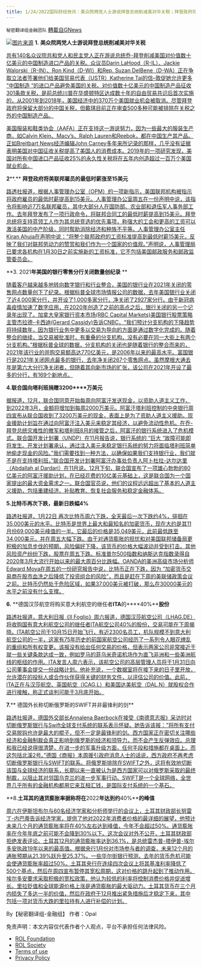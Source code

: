 ```yaml
---
title: 1/24/2022国际财经快讯：美众院两党人士游说拜登总统削减美对华关税；拜登政府将美联邦雇员的最低时薪涨至15美元
---
```

`秘密翻译组金融团队` [轉載自GNews](https://gnews.org/zh-hans/1903095/)

![](https://assets.gnews.org/wp-content/uploads/2022/01/图片1-151.png)[图片来源](https://kwwl.com)
**1.** **美众院两党人士游说拜登总统削减美对华关税**

[共有140名众议院共和党人和民主党人正在游说总统乔-拜登削减美国对价值数十亿美元的中国制造进口产品的关税。众议员Darin LaHood（R-IL）、Jackie Walorski（R-IN）、Ron Kind（D-WI）和Rep. Suzan DelBene（D-WA）正在争取立法者签署他们给美国贸易代表（USTR）Katherine Tai的信–敦促她允许更多 “中国制造 “的进口产品避免美国的关税。对价值数十亿美元的中国制造产品征收301条款关税，是前总统川普在华盛顿特区达成数十年的自由贸易共识后首次实施的，从2001年到2018年，美国经济中的370万个美国就业机会被取消。尽管拜登政府将保留大部分的中国关税，但戴琪目前正在审查500多种可能被排除在关税之外的中国制造产品。](https://www.breitbart.com/politics/2022/01/22/house-republicans-democrats-lobby-joe-biden-to-cut-u-s-tariffs-on-china/)

[美国服装和鞋类协会（AAFA）正在支持这一游说努力，因为一些最大的服装生产商，如Calvin Klein、Macy’s、Ralph Lauren和Reebok，都在中国生产其产品。正如Breitbart News经济编辑John Carney多年来所记录的那样，几乎没有证据表明美国对中国征收关税提高了美国人的消费成本。2019年的一项研究发现，美国对所有中国进口产品征收25%的永久性关税将在五年内创造超过一百万个美国就业机会。](https://www.breitbart.com/politics/2022/01/22/house-republicans-democrats-lobby-joe-biden-to-cut-u-s-tariffs-on-china/)

**2****.** **拜登政府将美联邦雇员的最低时薪涨至****15****美元**

[路透社报道，根据人事管理办公室（OPM）的一项新指示，美国联邦机构被指示将政府雇员的最低时薪提高到15美元。人事管理办公室周五在一份声明中说，该指令将影响近7万名联邦雇员，其中大部分人在国防部、农业部和退伍军人事务部工作。去年拜登发布了一项行政命令，将联邦合同工的最低时薪提高到15美元。拜登总统将支持蓝领工人作为其总统竞选的优先事项，称强大的工会和更高的工资可以激活美国的中产阶级，同时帮助消除经济和种族不平等。人事管理办公室主任Kiran Ahuja在声明中说：”将整个联邦政府的工资标准提高到最低时薪15美元，反映了我们对联邦劳动力的赞赏和我们作为一个国家的价值观。”声明说，人事管理局已要求各机构在1月30日之前实施新的工资标准，它不包括美国邮政服务和邮政监管委员会。](https://www.reuters.com/world/us/biden-administration-raises-minimum-wage-federal-employees-15-axios-2022-01-21/)

**3. 2021****年美国的银行零售分行关闭数量创纪录**** **

[随着客户越来越多地转向数字银行和行业整合，美国的银行业在2021年关闭的零售网点数量创下了纪录。根据标普全球市场情报公司的数据，去年美国银行业关闭了近4,000家分行，并开设了1,000多家分行，净关闭了2927家分行。由于新冠病毒疫情加速了数字应用，在2020年创造了之前的高点之后，银行关闭的另一个记录年出现了。加拿大皇家银行资本市场(RBC Capital Markets)美国银行股票策略主管杰拉德-卡西迪(Gerard Cassidy)告诉CNBC，“我们预计分支机构的下降趋势将持续数年，因为银行业务中更多以交易为导向的方面是通过数字化完成的。随着整合的继续，当交易被批准时，有重叠的分支机构，没有必要在同一大街上有两个分支机构。”根据标普全球的数据，分支机构的关闭也是随着银行的整合而来的，2021年该行业的并购交易额高达770亿美元，是2006年以来的最高水平。富国银行是2021年关闭网点最多的银行，去年净关闭267个零售网点。虽然摩根大通去年是第六大分行净关闭者，但随着其向新市场的扩张，该公司在2021年开设了最多的分行，有169个新地点。](https://www.cnbc.com/2022/01/21/banks-close-record-number-of-branches-in-2021-led-by-wells-fargo.html)

**4.****联合国向塔利班捐赠****3200****万美元**

[据报道，12月，联合国同意开始每周向阿富汗发送现金，以资助人道主义工作，到2022年3月，金额将增加到每周2000万美元。阿富汗塔利班控制的中央银行周四宣布从联合国收到了3200万美元的现金，表面上是为了资助人道主义援助。现金援助计划旨在通过向阿富汗注入美元来稳定其经济，以避免流动性危机。在乔-拜登总统灾难性的撤军和塔利班8月的接管之后，阿富汗的银行系统进入了危机模式。联合国开发计划署（UNDP）在11月报告说，银行系统的 “巨大 “故障可能即将发生。开发计划署承认，通过注入美元来稳定银行系统的努力将面临塔利班简单地偷走现金的风险。”我们需要找到一种方法，以确保如果我们支持银行业，我们就不是在支持塔利班，”联合国开发计划署阿富汗办事处负责人阿卜杜拉-达尔达里（Abdallah al Dardari）在11月说。12月下旬，联合国宣布了一项雄心勃勃的80亿美元的阿富汗援助计划，在已经花费的10亿美元基础上，这是联合国为一个国家提出的最大资金需求之一。联合国官员说，他们的议程远远超出了基本的人道主义援助，包括重建经济、补贴教育、恢复社会服务和稳定金融体系。](https://www.breitbart.com/asia/2022/01/21/u-n-gifts-taliban-32-million/)

**5.****比特币再次下跌，最新日跌幅****4%**

[路透社报道，1月22日 再次比特币周六下跌，全天最后一次下跌约4%，徘徊在35,000美元的水平。比特币是世界上最大和最知名的加密货币，现在大约是其11月份69,000美元峰值的一半。它最后的价格是35,049美元，此前最低跌至34,000美元，并在周五大幅下跌。由于对通货膨胀的担忧和对美国联邦储备局更积极的加息步伐的预期，风险偏好下降，该货币的价格大幅波动并受到打击。其他风险资产纷纷下跌，股票在周五下跌。标准普尔500指数和纳斯达克指数录得自2020年3月大流行开始以来的最大周百分比跌幅。OANDA的美洲高级市场分析师Edward Moya在周五的一份研究报告中说，比特币正在下跌，因为 “加密货币交易商在股市血洗之后降低了投资组合的风险”，而且是赶在下周的美联储政策会议之前。比特币仍然处于危险区域，如果37,000美元被打破，那么在30000美元的水平之前没有什么支撑。](https://www.reuters.com/technology/bitcoin-falls-56-34448-2022-01-22/)

**6.** **德国汉莎航空将购买意大利航空的继任者****ITA****的****40%****股份**

[路透社报道，意大利日报《Il Foglio》周六报道，德国汉莎航空公司（LHAG.DE）将收购国有意大利航空公司的继任者ITA航空公司40%的股份，交易可能在下周揭晓。ITA航空公司于10月15日开始飞行，有近2300名员工，机队规模不到意大利航空公司的一半，这家有75年历史的前国家航空公司经历了一系列令人眼花缭乱的重组和所有权变更。该报没有给出任何交易的价格，但表示两家公司非常接近于就一些关键条款达成一致，例如罗马的菲乌米奇诺机场作为直飞非洲和一些美洲航线的枢纽的作用。ITA发言人周六表示，该航空公司的高层管理人员将于1月31日向公司董事会提交一份战略计划。他补充说，一个数据室将在接下来的日子里开放，允许潜在的投标人或合作伙伴获得关键的财务文件，以评估公司的价值。此前，ITA正在与汉莎航空、英国航空（ICAG.L）和美国达美航空（DAL.N）就股权合作进行接触，称正式谈判可能于3月底开始。](https://www.reuters.com/business/aerospace-defense/germanys-lufthansa-is-set-buy-40-stake-alitalias-successor-ita-paper-2022-01-22/)

**7.**** 德国外长称切断俄罗斯的SWIFT并非最锋利的剑**

[路透社报道，德国外交部长Annalena Baerbock在接受《南德意志报》采访时对切断俄罗斯银行与Swift全球支付系统的联系表示怀疑。她告诉该报：”将所有支付交易脱钩也许是最大的棍子，但不一定是最锋利的剑。西方国家正在密切关注哪些经济和金融制裁会真正影响到俄罗斯的经济和领导力，而不会产生反弹效应。总理和我已经说得很清楚，在进一步的军事升级方面，任何手段和措施都在桌面上。而这包括北溪2号。”德国《商报》本周援引政府消息人士的话说，西方政府不再考虑切断俄罗斯银行与SWIFT的联系。将俄罗斯排除在SWIFT之外，这将有效地切断该国与全球经济的联系，长期以来一直被认为是西方国家可以对俄罗斯采取的最终制裁，以阻止其对邻国乌克兰的进一步军事行动。SWIFT是一个全球网络，全世界几乎所有的金融机构都用它来互相汇钱，是国际支付系统的一个基石。](https://www.reuters.com/world/europe/german-foreign-minister-cutting-russia-off-swift-not-sharpest-sword-2022-01-21/)

**8.****土耳其的通货膨胀率据称将在****2022****年达到约****40%****的峰值**

[周六在伊斯坦布尔与60名经济学家和分析师举行的会议上，土耳其财政部长努雷丁-内巴蒂告诉经济学家，提供了他对2022年消费者价格的最详细的展望，他预计未来几个月的通货膨胀率将在40%左右达到峰值，今年不会超过50%。通货膨胀率在今年年底之前可能不会降到30%以下。这次会议对外不公开，土耳其财政部拒绝发表评论。土耳其12月的通货膨胀率达到36.1%，是总统雷杰普-塔伊普-埃尔多安执政19年以来的最高值。根据央行1月份对市场参与者的调查，未来12个月的通胀预期从21.39%跃升至25.37%。一些华尔街银行预测，去年的货币危机可能会使通货膨胀率超过50%。土耳其央行在连续四次会议上将其基准利率降低了500个基点，然后在周四宣布暂停其宽松周期，这对价格的跳升起到了推动作用。埃尔多安要求采取积极的宽松政策，他认为较低的利率将控制消费价格并促进增长。里拉贬值和全球能源价格上涨是通货膨胀的最大驱动力。土耳其货币在三个月内损失了多达一半的价值，然后在政府于12月推出紧急措施后才稳定下来，其中包括一项对货币大跌的里拉持有人进行补偿的计划。](https://finance.yahoo.com/news/turkey-said-see-inflation-rate-204638267.html)

By【秘密翻译组-金融组】
作者：Opal

 

免责声明：本文内容仅代表作者个人观点，平台不承担任何法律风险。

- [ROL Foundation](https://rolfoundation.org/)
- [ROL Society](https://rolsociety.org/)
- [Terms of use](https://gnews.org/terms-of-use-3/)
- [Privacy Policy](https://gnews.org/privacy-policy/)

